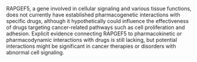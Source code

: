 RAPGEF5, a gene involved in cellular signaling and various tissue functions, does not currently have established pharmacogenetic interactions with specific drugs, although it hypothetically could influence the effectiveness of drugs targeting cancer-related pathways such as cell proliferation and adhesion. Explicit evidence connecting RAPGEF5 to pharmacokinetic or pharmacodynamic interactions with drugs is still lacking, but potential interactions might be significant in cancer therapies or disorders with abnormal cell signaling.